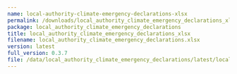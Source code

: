```yaml
---
name: local-authority-climate-emergency-declarations-xlsx
permalink: /downloads/local_authority_climate_emergency_declarations_xlsx/latest
package: local_authority_climate_emergency_declarations
title: local_authority_climate_emergency_declarations_xlsx
filename: local_authority_climate_emergency_declarations.xlsx
version: latest
full_version: 0.3.7
file: /data/local_authority_climate_emergency_declarations/latest/local_authority_climate_emergency_declarations.xlsx
---
```

